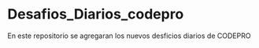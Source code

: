 # Desafios_Diarios_codepro
 En este repositorio se agregaran los nuevos desficios diarios de CODEPRO
